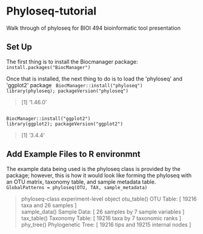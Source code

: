 # Phyloseq-tutorial
Walk through of phyloseq for BIOI 494 bioinformatic tool presentation

## Set Up
The first thing is to install the Biocmanager package:
<code>
install.packages("BiocManager")
</code>

Once that is installed, the next thing to do is to load the 'phyloseq' and 'ggplot2' package
<code>
BiocManager::install("phyloseq")
library(phyloseq); packageVersion("phyloseq")
</code>
> [1] ‘1.46.0’

<code>
BiocManager::install("ggplot2")
library(ggplot2); packageVersion("ggplot2")
</code>

> [1] ‘3.4.4’

## Add Example Files to R environmnt
The example data being used is the phyloseq class is provided by the package; 
however, this is how it would look like forming the phyloseq with an OTU matrix, taxonomy table, and sample metadata table.
<code>
GlobalPatterns = phyloseq(OTU, TAX, sample_metadata)
</code>

> phyloseq-class experiment-level object
> otu_table()   OTU Table:         [ 19216 taxa and 26 samples ] <br>
> sample_data() Sample Data:       [ 26 samples by 7 sample variables ] <br>
> tax_table()   Taxonomy Table:    [ 19216 taxa by 7 taxonomic ranks ] <br>
> phy_tree()    Phylogenetic Tree: [ 19216 tips and 19215 internal nodes ] <br>







